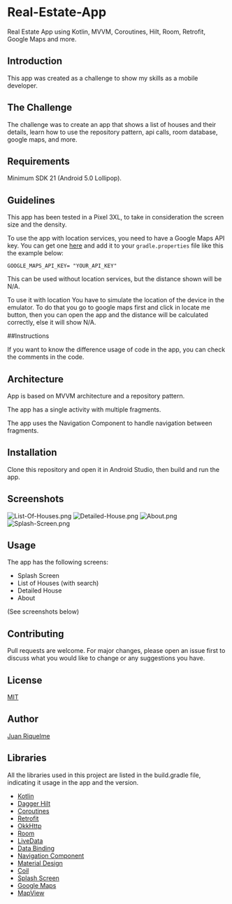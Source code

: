 # Real-Estate-App

Real Estate App using Kotlin, MVVM, Coroutines, Hilt, Room, Retrofit, Google Maps and more.

## Introduction

This app was created as a challenge to show my skills as a mobile developer.

## The Challenge

The challenge was to create an app that shows a list of houses and their details, learn how to use the repository
pattern, api calls, room database, google maps, and more.

## Requirements

Minimum SDK 21 (Android 5.0 Lollipop).

## Guidelines

This app has been tested in a Pixel 3XL, to take in consideration the screen size and the density.

To use the app with location services, you need to have a Google Maps API key.
You can get
one [here](https://developers.google.com/maps/documentation/android-sdk/get-api-key) and add it to
your `gradle.properties` file like this the example below:

``
GOOGLE_MAPS_API_KEY= "YOUR_API_KEY"
``

This can be used without location services, but the distance shown will be N/A.

To use it with location You have to simulate the location of the device in the emulator.
To do that you go to google maps first and click in locate me button, then you can open the app and the distance will be
calculated correctly, else it will show N/A.

##Instructions

If you want to know the difference usage of code in the app, you can check the comments in the code.

## Architecture

App is based on MVVM architecture and a repository pattern.

The app has a single activity with multiple fragments.

The app uses the Navigation Component to handle navigation between fragments.

## Installation

Clone this repository and open it in Android Studio, then build and run the app.

## Screenshots

![List-Of-Houses.png](screenshots/List-Of-Houses.png)
![Detailed-House.png](screenshots/Detailed-House.png)
![About.png](screenshots/About.png)
![Splash-Screen.png](screenshots/Splash-Screen.png)

## Usage

The app has the following screens:

* Splash Screen
* List of Houses (with search)
* Detailed House
* About

(See screenshots below)

## Contributing

Pull requests are welcome. For major changes, please open an issue first to discuss what you would like to change or any
suggestions you have.

## License

[MIT](https://choosealicense.com/licenses/mit/)

## Author

[Juan Riquelme](https://github.com/juanriqu)

## Libraries

All the libraries used in this project are listed in the build.gradle file, indicating it usage in the app and the
version.

* [Kotlin](https://kotlinlang.org/)
* [Dagger Hilt](https://dagger.dev/hilt/)
* [Coroutines](https://kotlinlang.org/docs/reference/coroutines-overview.html)
* [Retrofit](https://square.github.io/retrofit/)
* [OkkHttp](https://square.github.io/okhttp/)
* [Room](https://developer.android.com/topic/libraries/architecture/room)
* [LiveData](https://developer.android.com/topic/libraries/architecture/livedata)
* [Data Binding](https://developer.android.com/topic/libraries/data-binding)
* [Navigation Component](https://developer.android.com/guide/navigation/navigation-getting-started)
* [Material Design](https://material.io/develop/android/docs/getting-started/)
* [Coil](https://github.com/coil-kt/coil)
* [Splash Screen](https://developer.android.com/guide/topics/ui/look-and-feel/splash-screen)
* [Google Maps](https://developers.google.com/maps/documentation/android-sdk/overview)
* [MapView](https://developers.google.com/maps/documentation/android-sdk/map-with-marker)
